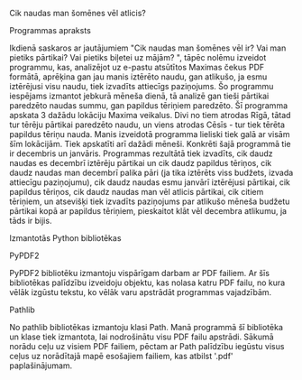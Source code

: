 Cik naudas man šomēnes vēl atlicis?

Programmas apraksts

Ikdienā saskaros ar jautājumiem "Cik naudas man šomēnes vēl ir? Vai man pietiks pārtikai? Vai pietiks biļetei uz mājām? ", tāpēc nolēmu izveidot programmu, kas, analizējot uz e-pastu atsūtītos Maximas čekus PDF formātā, aprēķina gan jau manis iztērēto naudu, gan atlikušo, ja esmu iztērējusi visu naudu, tiek izvadīts attiecīgs paziņojums. Šo programmu iespējams izmantot jebkurā mēneša dienā, tā analizē gan tieši pārtikai paredzēto naudas summu, gan papildus tēriņiem paredzēto. Šī programma apskata 3 dažādu lokāciju Maxima veikalus. Divi no tiem atrodas Rīgā, tātad tur tērēju pārtikai paredzēto naudu, un viens atrodas Cēsīs - tur tiek tērēta papildus tēriņu nauda. Manis izveidotā programma lieliski tiek galā ar visām šīm lokācijām. Tiek apskatīti arī dažādi mēneši. Konkrēti šajā programmā tie ir decembris un janvāris. Programmas rezultātā  tiek izvadīts, cik daudz naudas es decembrī iztērēju pārtikai un cik daudz papildus tēriņos, cik daudz naudas man decembrī palika pāri (ja tika iztērēts viss budžets, izvada attiecīgu paziņojumu), cik daudz naudas esmu janvārī iztērējusi pārtikai, cik papildus tēriņos, cik daudz naudas man vēl atlicis pārtikai, cik citiem tēriņiem, un atsevišķi tiek izvadīts paziņojums par atlikušo mēneša budžetu pārtikai kopā ar papildus tēriņiem, pieskaitot klāt vēl decembra atlikumu, ja tāds ir bijis. 

Izmantotās Python bibliotēkas

PyPDF2

PyPDF2 bibliotēku izmantoju vispārīgam darbam ar PDF failiem. Ar šīs bibliotēkas palīdzību izveidoju objektu, kas nolasa katru PDF failu, no kura vēlāk izgūstu tekstu, ko vēlāk varu apstrādāt programmas vajadzībām.

Pathlib

No pathlib bibliotēkas izmantoju klasi Path. Manā programmā šī bibliotēka un klase tiek izmantota, lai nodrošinātu visu PDF failu apstrādi. Sākumā norādu ceļu uz visiem PDF failiem, pēctam ar Path palīdzību iegūstu visus ceļus uz norādītajā mapē esošajiem failiem, kas atbilst '.pdf' paplašinājumam.

